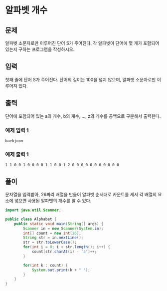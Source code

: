 # 알파벳 개수

## 문제
알파벳 소문자로만 이루어진 단어 S가 주어진다. 각 알파벳이 단어에 몇 개가 포함되어 있는지 구하는 프로그램을 작성하시오.

## 입력
첫째 줄에 단어 S가 주어진다. 단어의 길이는 100을 넘지 않으며, 알파벳 소문자로만 이루어져 있다.

## 출력
단어에 포함되어 있는 a의 개수, b의 개수, …, z의 개수를 공백으로 구분해서 출력한다.

### 예제 입력 1
```
baekjoon
```

### 예제 출력 1
```
1 1 0 0 1 0 0 0 0 1 1 0 0 1 2 0 0 0 0 0 0 0 0 0 0 0
```

## 풀이
문자열을 입력받아, 26짜리 배열을 만들어 알파벳 순서대로 카운트를 세서 각 배열의 요소에 넣으면 사용된 알파벳의 개수를 알 수 있다.


```java
import java.util.Scanner;

public class Alphabet {
    public static void main(String[] args) {
        Scanner in = new Scanner(System.in);
        int[] count = new int[26];
        String str = in.nextLine();
        str = str.toLowerCase();
        for(int i = 0; i < str.length(); i++) {
            count[str.charAt(i) - 'a']++;
        }

        for(int k : count) {
            System.out.print(k + " ");
        }
    }
}
```